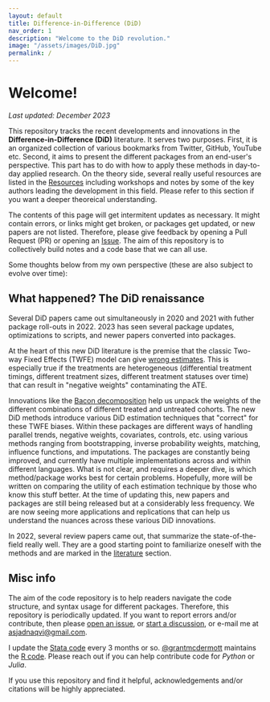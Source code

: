 ```yaml
---
layout: default
title: Difference-in-Difference (DiD)
nav_order: 1
description: "Welcome to the DiD revolution."
image: "/assets/images/DiD.jpg"
permalink: /
---
```



# Welcome!

*Last updated: December 2023*

This repository tracks the recent developments and innovations in the **Difference-in-Difference (DiD)** literature. It serves two purposes. First, it is an organized collection of various bookmarks from Twitter, GitHub, YouTube etc. Second, it aims to present the different packages from an end-user's perspective. This part has to do with how to apply these methods in day-to-day applied research. On the theory side, several really useful resources are listed in the [Resources](https://asjadnaqvi.github.io/DiD/docs/resources) including workshops and notes by some of the key authors leading the development in this field. Please refer to this section if you want a deeper theoreical understanding.

The contents of this page will get intermitent updates as necessary. It might contain errors, or links might get broken, or packages get updated, or new papers are not listed. Therefore, please give feedback by opening a Pull Request (PR) or opening an [Issue](https://github.com/asjadnaqvi/DiD/issues). The aim of this repository is to collectively build notes and a code base that we can all use.

Some thoughts below from my own perspective (these are also subject to evolve over time):


## What happened? The DiD renaissance

Several DiD papers came out simultaneously in 2020 and 2021 with futher package roll-outs in 2022. 2023 has seen several package updates, optimizations to scripts, and newer papers converted into packages.

At the heart of this new DiD literature is the premise that the classic Two-way Fixed Effects (TWFE) model can give [wrong estimates](https://asjadnaqvi.github.io/DiD/docs/code/06_twfe/). This is especially true if the treatments are heterogeneous (differential treatment timings, different treatment sizes, different treatment statuses over time) that can result in "negative weights" contaminating the ATE. 

Innovations like the [Bacon decomposition](https://asjadnaqvi.github.io/DiD/docs/code/06_bacon/) help us unpack the weights of the different combinations of different treated and untreated cohorts. The new DiD methods introduce various DiD estimation techniques that "correct" for these TWFE biases. Within these packages are different ways of handling parallel trends, negative weights, covariates, controls, etc. using various methods ranging from bootstrapping, inverse probability weights, matching, influence functions, and imputations. The packages are constantly being improved, and currently have multiple implementations across and within different languages. What is not clear, and requires a deeper dive, is which method/package works best for certain problems. Hopefully, more will be written on comparing the utility of each estimation technique by those who know this stuff better. At the time of updating this, new papers and packages are still being released but at a considerably less frequency. We are now seeing more applications and replications that can help us understand the nuances across these various DiD innovations. 

In 2022, several review papers came out, that summarize the state-of-the-field really well. They are a good starting point to familiarize oneself with the methods and are marked in the [literature](https://asjadnaqvi.github.io/DiD/docs/resources#papers) section.


## Misc info

The aim of the code repository is to help readers navigate the code structure, and syntax usage for different packages. Therefore, this repository is periodically updated. If you want to report errors and/or contribute, then please [open an issue](https://github.com/AsjadNaqvi/DiD/issues), or [start a discussion](https://github.com/asjadnaqvi/DiD/discussions), or e-mail me at asjadnaqvi@gmail.com. 

I update the [Stata code](https://asjadnaqvi.github.io/DiD/docs/code) every 3 months or so. [@grantmcdermott](https://github.com/grantmcdermott) maintains the [R code](https://asjadnaqvi.github.io/DiD/docs/code_r). Please reach out if you can help contribute code for *Python* or *Julia*.

If you use this repository and find it helpful, acknowledgements and/or citations will be highly appreciated. 

